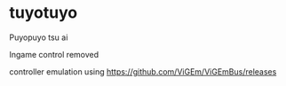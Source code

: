 # tuyotuyo

Puyopuyo tsu ai

Ingame control removed

controller emulation using https://github.com/ViGEm/ViGEmBus/releases
